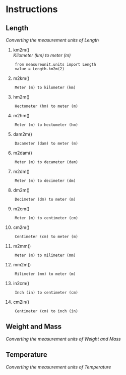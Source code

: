 # Instructions

## Length

*Converting the measurement units of Length*

1. km2m()
<br>_Kilometer (km) to meter (m)_</br>
```
    from measureunit.units import Length
    value = Length.km2m(2)
```
2. m2km()
```
    Meter (m) to kilometer (km)
```
3. hm2m()
```
    Hectometer (hm) to meter (m)
```
4. m2hm()
```
    Meter (m) to hectometer (hm)
```
5. dam2m()
```
    Dacameter (dam) to meter (m)
```
6. m2dam()
```
    Meter (m) to decameter (dam)
```
7. m2dm()
```
    Meter (m) to decimeter (dm)
```
8. dm2m()
```
    Decimeter (dm) to meter (m)
```
9. m2cm()
```
    Meter (m) to centimeter (cm)
```
10. cm2m()
```
    Centimeter (cm) to meter (m)
```
11. m2mm()
```
    Meter (m) to milimeter (mm)
```
12. mm2m()
```
    Milimeter (mm) to meter (m)
```
13. in2cm()
```
    Inch (in) to centimeter (cm)
```
14. cm2in()
```
    Centimeter (cm) to inch (in)
```

## Weight and Mass

*Converting the measurement units of Weight and Mass*

## Temperature

*Converting the measurement units of Temperature*
